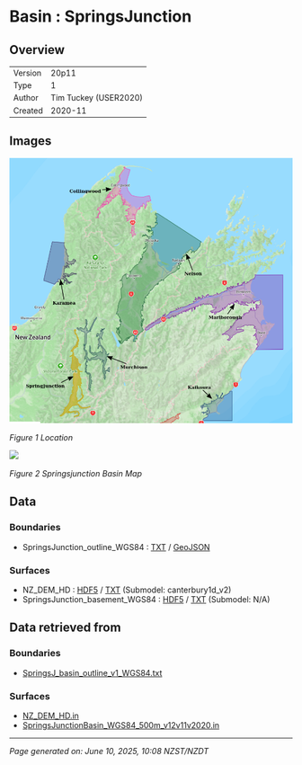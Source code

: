 # Basin : SpringsJunction

## Overview
|         |                     |
|---------|---------------------|
| Version | 20p11           |
| Type    | 1        |
| Author  | Tim Tuckey (USER2020)            |
| Created | 2020-11           |


## Images
![](../images/maps/SI_north.png)

*Figure 1 Location*

![](../images/regional/SpringsJunction_basin_map.png)

*Figure 2 Springsjunction Basin Map*


## Data
### Boundaries
- SpringsJunction_outline_WGS84 : [TXT](../../velocity_modelling/data/regional/SpringsJunction/SpringsJunction_outline_WGS84.txt) / [GeoJSON](../../velocity_modelling/data/regional/SpringsJunction/SpringsJunction_outline_WGS84.geojson)

### Surfaces
- NZ_DEM_HD : [HDF5](../../velocity_modelling/data/global/surface/NZ_DEM_HD.h5) / [TXT](../../velocity_modelling/data/global/surface/NZ_DEM_HD.in) (Submodel: canterbury1d_v2)
- SpringsJunction_basement_WGS84 : [HDF5](../../velocity_modelling/data/regional/SpringsJunction/SpringsJunction_basement_WGS84.h5) / [TXT](../../velocity_modelling/data/regional/SpringsJunction/SpringsJunction_basement_WGS84.in) (Submodel: N/A)

## Data retrieved from
### Boundaries
- [SpringsJ_basin_outline_v1_WGS84.txt](https://github.com/ucgmsim/Velocity-Model/tree/main/Data/USER20_BASINS/SpringsJ_basin_outline_v1_WGS84.txt)

### Surfaces
- [NZ_DEM_HD.in](https://github.com/ucgmsim/Velocity-Model/tree/main/Data/DEM/NZ_DEM_HD.in)
- [SpringsJunctionBasin_WGS84_500m_v12v11v2020.in](https://github.com/ucgmsim/Velocity-Model/tree/main/Data/USER20_BASINS/SpringsJunctionBasin_WGS84_500m_v12v11v2020.in)

---
*Page generated on: June 10, 2025, 10:08 NZST/NZDT*
